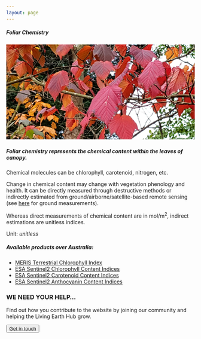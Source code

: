 ```yaml
---
layout: page
---
```


<!-- Content-section-start -->
<div class="container">
	<div class="row">
		<div class="col-12 mt-60">
			<h5 class="common-title">Foliar Chemistry</h5>
		</div>
		<div class="col-xs-12 col-sm-12 col-ms-9 col-lg-9 col-xl-9 col-xxl-9">
			<div class="common-image pb-5">
				<img src="/assets/img/wales/big/foliar-chemistry.jpg" class="img-fluid" alt="Foliar Chemistry">
			</div>
			<div>
				<h5 class="font-weight-bold">Foliar chemistry represents the chemical content within the leaves of canopy.</h5>
				<div class="pt-4">
					<p>Chemical molecules can be chlorophyll, carotenoid, nitrogen, etc.</p>
					<p>Change in chemical content may change with vegetation phenology and health. It can be directly measured through destructive methods or indirectly estimated from ground/airborne/satellite-based remote sensing (see <a href="https://livingearth.aber.ac.uk/data/ground-measurements/technics/906-2/" target="_blank">here</a> for ground measurements).</p>
					<p>Whereas direct measurements of chemical content are in mol/m<sup>2</sup>, indirect estimations are unitless indices.</p>
					<p>Unit: <i>unitless</i></p>
				</div>
			</div>
			<div class="py-5">
				<h5 class="font-weight-bold mb-4">Available products over Australia:</h5>
				<ul class="list-title">
					<li class="list-item"><a href="https://livingearth.aber.ac.uk/data/remote-sensing-algorithms/foliar-chemistry-remote-sensing-algorithms/meris-terrestrial-chlorophyll-index/" target="_blank">MERIS Terrestrial Chlorophyll Index</a></li>
					<li class="list-item"><a href="https://livingearth.aber.ac.uk/data/remote-sensing-algorithms/foliar-chemistry-remote-sensing-algorithms/esa-sentinel-2-chlorophyll-content-indices/" target="_blank">ESA Sentinel2 Chlorophyll Content Indices</a></li>
					<li class="list-item"><a href="https://livingearth.aber.ac.uk/data/remote-sensing-algorithms/foliar-chemistry-remote-sensing-algorithms/esa-sentinel-2-carotenoid-content-indices/" target="_blank">ESA Sentinel2 Carotenoid Content Indices</a></li>
					<li class="list-item"><a href="https://livingearth.aber.ac.uk/data/remote-sensing-algorithms/foliar-chemistry-remote-sensing-algorithms/esa-sentinel-2-anthocyanin-content-indices/" target="_blank">ESA Sentinel2 Anthocyanin Content Indices</a></li>
				</ul>
			</div>
		</div>
	</div>
</div>
<!-- Content-section-end -->

<!-- get-in-section-Start -->
<div class="container mb-100">
	<div class="get-in-section-main">
		<div class="get-in-section-dsc">
			<h3>WE NEED YOUR HELP&hellip;</h3>
			<p>Find out how you contribute to the website by joining our community and helping the Living Earth Hub grow.</p>
		</div>
		<button type="button"><a href="/contact/">Get in touch</a></button>
	</div>
</div>
<!-- get-in-section-End -->